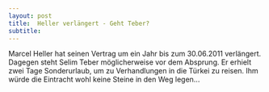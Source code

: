 ```yaml
---
layout: post
title:  Heller verlängert - Geht Teber?
subtitle:  
---
```


Marcel Heller hat seinen Vertrag um ein Jahr bis zum 30.06.2011 verlängert. Dagegen steht Selim Teber möglicherweise vor dem Absprung. Er erhielt zwei Tage Sonderurlaub, um zu Verhandlungen in die Türkei zu reisen. Ihm würde die Eintracht wohl keine Steine in den Weg legen...



